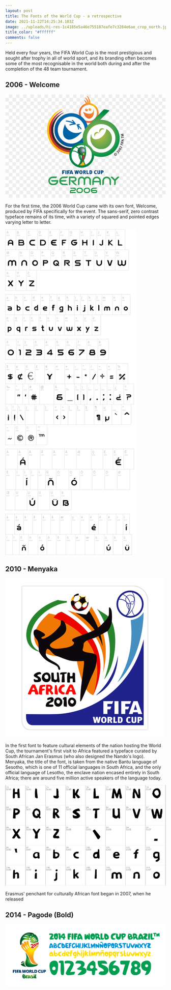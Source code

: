 ```yaml
---
layout: post
title: The Fonts of the World Cup - a retrospective
date: 2021-11-22T14:25:34.103Z
image: ../uploads/hi-res-1c4185e5a46e755187eafe7c3284e6ae_crop_north.jpg
title_color: "#ffffff"
comments: false
---
```

Held every four years, the FIFA World Cup is the most prestigious and sought after trophy in all of world sport, and its branding often becomes some of the most recognisable in the world both during and after the completion of the 48 team tournament.

## 2006 - Welcome

![](../uploads/kisspng-2006-fifa-world-cup-2014-fifa-world-cup-2002-fifa-fifa-trophy-5b0894b53fc314.9456021615272890132612.jpg "2006 World Cup logo with Welcome font")

For the first time, the 2006 World Cup came with its own font, Welcome, produced by FIFA specifically for the event. The sans-serif, zero contrast typeface remains of its time, with a variety of squared and pointed edges varying letter to letter. 

![](../uploads/fifa_welcome0.png "Welcome stencil pad")

## 2010 - Menyaka

![](../uploads/fifa_world_cup_2010_logo.png "2010 World Cup logo with Manyaka font")

In the first font to feature cultural elements of the nation hosting the World Cup, the tournament's first visit to Africa featured a typeface curated by South African Jan Erasmus (who also designed the Nando's logo). Menyaka, the title of the font, is taken from the native Bantu language of Sesotho, which is one of 11 official languages in South Africa, and the only official language of Lesotho, the enclave nation encased entirely in South Africa; there are around five million active speakers of the language today. 

![](../uploads/1-charmap-menkaya-font.png "Manyaka stencil pad")

Erasmus' penchant for culturally African font began in 2007, when he released 



## 2014 - Pagode (Bold)

![](../uploads/fifa-world-cup-2014-pagode-font.png "2014 World Cup logo with Pagode font stencil")